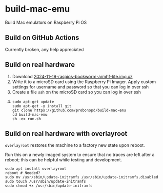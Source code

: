# build-mac-emu

Build Mac emulators on Raspberry Pi OS

## Build on GitHub Actions

Currently broken, any help appreciated

## Build on real hardware

1. Download [2024-11-19-raspios-bookworm-armhf-lite.img.xz](http://downloads.raspberrypi.org/raspios_lite_armhf/images/raspios_lite_armhf-2024-11-19/2024-11-19-raspios-bookworm-armhf-lite.img.xz)
2. Write it to a microSD card using the Raspberry Pi Imager. Apply custom settings for username and password so that you can log in over ssh
3. Create a file `ssh` on the microSD card so you can log in over ssh
4.  ```
    sudo apt-get update
    sudo apt-get -y install git
    git clone https://github.com/probonopd/build-mac-emu
    cd build-mac-emu
    sh -ex run.sh
    ```

## Build on real hardware with overlayroot

`overlayroot` restores the machine to a factory new state upon reboot.

Run this on a newly imaged system to ensure that no traces are left after a reboot; this can be helpful while testing and development.

```
sudo apt install overlayroot
reboot # Needed?
sudo mv /usr/sbin/update-initramfs /usr/sbin/update-initramfs.disabled
sudo touch /usr/sbin/update-initramfs
sudo chmod +x /usr/sbin/update-initramfs
```
